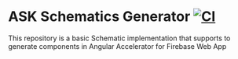 # ASK Schematics Generator [![CI](https://github.com/tyrog07/ask-schematics-generator/actions/workflows/CI.yml/badge.svg)](https://github.com/tyrog07/ask-schematics-generator/actions/workflows/CI.yml)

This repository is a basic Schematic implementation that supports to generate components in Angular Accelerator for Firebase Web App
